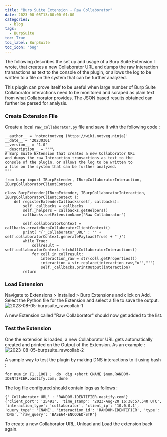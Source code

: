 ```yaml
---
title: "Burp Suite Extension - Raw Collaborator"
date: 2023-08-05T13:00:00-01:00
categories:
  - blog
tags:
  - BurpSuite
toc: True
toc_label: BurpSuite
toc_icon: "bug"
---
```



The following describes the set up and usage of a Burp Suite Extension I wrote, that creates a new Collaborator URL and dumps the raw Interaction transactions as text to the console of the plugin, or allows the log to be written to a file on the system that can be further analyzed.

This plugin can prove itself to be useful when large number of Burp Suite Collaborator interactions need to be monitored and scraped as plain text from what Collaborator provides. The JSON based results obtained can further be parsed for analysis.

### Create Extension File
Create a local `raw_collaborator.py` file and save it with the following code :
```
__author__ = 'notnotnotveg (https://wiki.notveg.ninja)'
__date__ = '20230301'
__version__ = '1.0'
__description__ = """\
A Burp Suite Extension that creates a new Collaborator URL 
and dumps the raw Interaction transactions as text to the 
console of the plugin, or allows the log to be written to 
a file on the system that can be further analyzed.
"""

from burp import IBurpExtender, IBurpCollaboratorInteraction, IBurpCollaboratorClientContext

class BurpExtender(IBurpExtender, IBurpCollaboratorInteraction, IBurpCollaboratorClientContext ):
	def registerExtenderCallbacks(self, callbacks):
		self._callbacks = callbacks
		self._helpers = callbacks.getHelpers()
		callbacks.setExtensionName("Raw Collaborator")

		self.collaboratorContext = callbacks.createBurpCollaboratorClientContext()
		print( "{'_Collaborator_URL' : '" + self.collaboratorContext.generatePayload(True) + "'}")
		while True:
			collresult = self.collaboratorContext.fetchAllCollaboratorInteractions()
			for coll in collresult:
				interaction_raw = str(coll.getProperties())
				interaction = str.replace(interaction_raw,"u'","'")
				self._callbacks.printOutput(interaction)
		return

```

### Load Extension
Navigate to Extensions > Installed > Burp Extensions and click on Add.
Select the Python file for the Extension and select a file to save the output.
![2023-08-05-burpsuite_rawcollab-1](https://github.com/notnotnotveg/notnotnotveg.github.io/assets/65092714/0d23848a-f32c-487d-8654-5f023f456a95)



A new Extension called "Raw Collaborator" should now get added to the list.
### Test the Extension

One the extension is loaded, a new Collaborator URL gets automatically created and printed on the Output of the Extension. As an example : 
![2023-08-05-burpsuite_rawcollab-2](https://github.com/notnotnotveg/notnotnotveg.github.io/assets/65092714/72db8d07-6336-4d12-9127-4cce5f3618fc)


A sample way to test the plugin by making DNS interactions to it using bash : 
```
for num in {1..100} ;  do  dig +short CNAME $num.RANDOM-IDENTIFIER.oastify.com; done
```

The log file configured should contain logs as follows :
```
{'_Collaborator_URL' : 'RANDOM-IDENTIFIER.oastify.com'}
{'client_port': '25491', 'time_stamp': '2023-Aug-20 16:38:57.540 UTC', 'interaction_type': 'collaborator', 'client_ip': '10.0.0.1', 'query_type': 'CNAME', 'interaction_id': 'RANDOM-IDENTIFIER', 'type': 'DNS', 'raw_query': 'BASE64-ENCODED-STR'}
```

To create a new Collaborator URL, Unload and Load the extension back again.
